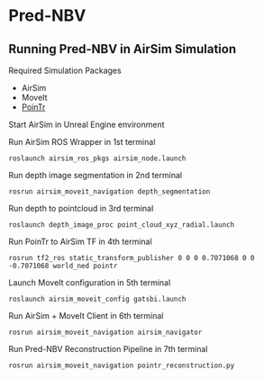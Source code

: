# Pred-NBV

## Running Pred-NBV in AirSim Simulation
Required Simulation Packages
- AirSim
- MoveIt
- [PoinTr](https://github.com/yuxumin/PoinTr)

Start AirSim in Unreal Engine environment

Run AirSim ROS Wrapper in 1st terminal
```
roslaunch airsim_ros_pkgs airsim_node.launch
```

Run depth image segmentation in 2nd terminal
```
rosrun airsim_moveit_navigation depth_segmentation
```
Run depth to pointcloud in 3rd terminal
```
roslaunch depth_image_proc point_cloud_xyz_radial.launch
```
Run PoinTr to AirSim TF in 4th terminal
```
rosrun tf2_ros static_transform_publisher 0 0 0 0.7071068 0 0 -0.7071068 world_ned pointr
```
Launch MoveIt configuration in 5th terminal
```
roslaunch airsim_moveit_config gatsbi.launch
```
Run AirSim + MoveIt Client in 6th terminal
```
rosrun airsim_moveit_navigation airsim_navigator
```
Run Pred-NBV Reconstruction Pipeline in 7th terminal
```
rosrun airsim_moveit_navigation pointr_reconstruction.py
```